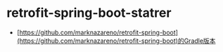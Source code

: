 # retrofit-spring-boot-statrer

- [https://github.com/marknazareno/retrofit-spring-boot](https://github.com/marknazareno/retrofit-spring-boot)的Gradle版本
